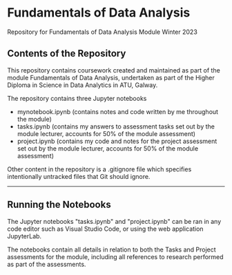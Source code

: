 # Fundamentals of Data Analysis


Repository for Fundamentals of Data Analysis Module Winter 2023

## Contents of the Repository

This repository contains coursework created and maintained as part of the module Fundamentals of Data Analysis, undertaken as part of the Higher Diploma in Science in Data Analytics in ATU, Galway.

The repository contains three Jupyter notebooks

- mynotebook.ipynb (contains notes and code written by me throughout the module)
- tasks.ipynb (contains my answers to assessment tasks set out by the module lecturer, accounts for 50% of the module assessment)
- project.ipynb (contains my code and notes for the project assessment set out by the module lecturer, accounts for 50% of the module assessment)

Other content in the repository is a .gitignore file which specifies intentionally untracked files that Git should ignore.

***

## Running the Notebooks

The Jupyter notebooks "tasks.ipynb" and "project.ipynb" can be ran in any code editor such as Visual Studio Code, or using the web application JupyterLab.

The notebooks contain all details in relation to both the Tasks and Project assessments for the module, including all references to research performed as part of the assessments.


